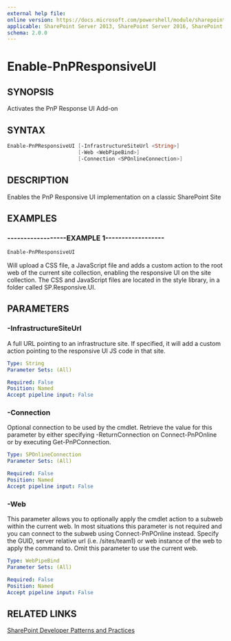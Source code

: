 ```yaml
---
external help file:
online version: https://docs.microsoft.com/powershell/module/sharepoint-pnp/enable-pnpresponsiveui
applicable: SharePoint Server 2013, SharePoint Server 2016, SharePoint Server 2019, SharePoint Online
schema: 2.0.0
---
```


# Enable-PnPResponsiveUI

## SYNOPSIS
Activates the PnP Response UI Add-on

## SYNTAX 

```powershell
Enable-PnPResponsiveUI [-InfrastructureSiteUrl <String>]
                       [-Web <WebPipeBind>]
                       [-Connection <SPOnlineConnection>]
```

## DESCRIPTION
Enables the PnP Responsive UI implementation on a classic SharePoint Site

## EXAMPLES

### ------------------EXAMPLE 1------------------
```powershell
Enable-PnPResponsiveUI
```

Will upload a CSS file, a JavaScript file and adds a custom action to the root web of the current site collection, enabling the responsive UI on the site collection. The CSS and JavaScript files are located in the style library, in a folder called SP.Responsive.UI.

## PARAMETERS

### -InfrastructureSiteUrl
A full URL pointing to an infrastructure site. If specified, it will add a custom action pointing to the responsive UI JS code in that site.

```yaml
Type: String
Parameter Sets: (All)

Required: False
Position: Named
Accept pipeline input: False
```

### -Connection
Optional connection to be used by the cmdlet. Retrieve the value for this parameter by either specifying -ReturnConnection on Connect-PnPOnline or by executing Get-PnPConnection.

```yaml
Type: SPOnlineConnection
Parameter Sets: (All)

Required: False
Position: Named
Accept pipeline input: False
```

### -Web
This parameter allows you to optionally apply the cmdlet action to a subweb within the current web. In most situations this parameter is not required and you can connect to the subweb using Connect-PnPOnline instead. Specify the GUID, server relative url (i.e. /sites/team1) or web instance of the web to apply the command to. Omit this parameter to use the current web.

```yaml
Type: WebPipeBind
Parameter Sets: (All)

Required: False
Position: Named
Accept pipeline input: False
```

## RELATED LINKS

[SharePoint Developer Patterns and Practices](https://aka.ms/sppnp)